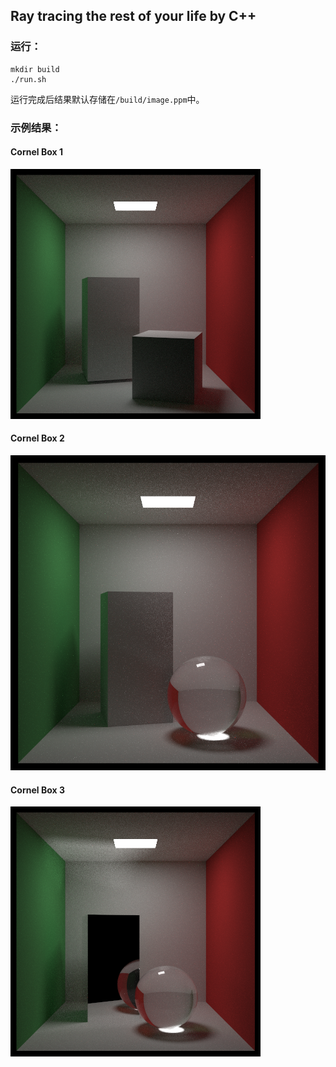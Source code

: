 ## Ray tracing the rest of your life by C++

### 运行：
```shell
mkdir build
./run.sh
```
运行完成后结果默认存储在``/build/image.ppm``中。  
### 示例结果：  
#### Cornel Box 1
![Cornel Box1](./output/image1.png)  
#### Cornel Box 2
![Cornel Box2](./output/image2.png)
#### Cornel Box 3
![Cornel Box3](./output/image3.png)